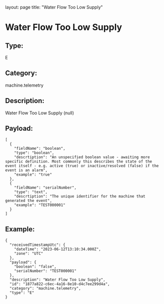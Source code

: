 layout: page
title: "Water Flow Too Low Supply"

# Water Flow Too Low Supply

## Type:

E

## Category:

machine.telemetry

## Description: 

Water Flow Too Low Supply (null)

## Payload:

```
[
  {
    "fieldName": "boolean",
    "type": "boolean",
    "descrtiption": "An unspecified boolean value - awaiting more specific definition. Most commonly this describes the state of the event itself - e.g. active (true) or inactive/resolved (false) if the event is an alarm",
    "example": "true"
  },
  {
    "fieldName": "serialNumber",
    "type": "text",
    "descrtiption": "The unique identifier for the machine that generated the event",
    "example": "TEST000001"
  }
]
```

## Example:

```
{
  "receivedTimestampUtc": {
    "dateTime": "2023-06-12T13:10:34.000Z",
    "zone": "UTC"
  },
  "payload": {
    "boolean": "false",
    "serialNumber": "TEST000001"
  },
  "description": "Water Flow Too Low Supply",
  "id": "1877a822-c6ec-4a16-8e10-d4c7ee299d4a",
  "category": "machine.telemetry",
  "type": "E"
}
```
